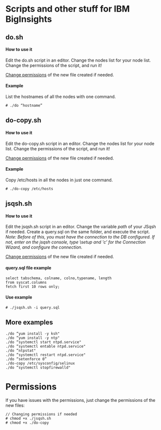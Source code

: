 Scripts and other stuff for IBM BigInsights
========================================

do.sh
-----
#### How to use it
Edit the do.sh script in an editor. Change the nodes list for your node list. Change the permissions of the script, and run it!

[Change permissions](#permissions) of the new file created if needed.

#### Example
List the hostnames of all the nodes with one command.
```
# ./do “hostname”
```

do-copy.sh
-------
#### How to use it
Edit the do-copy.sh script in an editor. Change the nodes list for your node list. Change the permissions of the script, and run it!

[Change permissions](#permissions) of the new file created if needed.

#### Example
Copy /etc/hosts in all the nodes in just one command.
```
# ./do-copy /etc/hosts
```

jsqsh.sh
-------
#### How to use it
Edit the jsqsh.sh script in an editor. Change the variable _path_ of your JSqsh if needed. Create a query.sql on the same folder, and execute the script.
_Note: Before of this, you must have the connection to the DB configured. If not, enter on the jsqsh console, type \setup and 'c' for the Connection Wizard, and configure the connection._

[Change permissions](#permissions) of the new file created if needed.

#### query.sql file example
```
select tabschema, colname, colno,typename, length
from syscat.columns
fetch first 10 rows only;
```
#### Use example
```
# ./jsqsh.sh -i query.sql
```


More examples
-----
```
./do “yum install -y ksh"
./do “yum install -y ntp"
./do “systemctl start ntpd.service"
./do “systemctl entable ntpd.service"
./do “ntpstat"
./do “systemctl restart ntpd.service"
./do “setenforce 0”
./do-copy /etc/sysconfig/selinux
./do “systemctl stopfirewalld"
```

# Permissions
If you have issues with the permissions, just change the permissions of the new files:
```
// Changing permissions if needed
# chmod +x ./jsqsh.sh
# chmod +x ./do-copy
```
